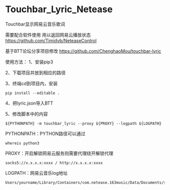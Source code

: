 # Touchbar_Lyric_Netease

Touchbar显示网易云音乐歌词

需要配合软件使用 用以返回网易云播放状态
https://github.com/Timidvb/NeteaseControl

基于BTT论坛分享项目修改
https://github.com/ChenghaoMou/touchbar-lyric

使用方法：
1、安装pip3

2、下载项目并放到相应的路径

3、终端cd到项目内，安装

    pip install --editable .
  
4、把lyric.json导入BTT

5、修改脚本中的内容

    ${PYTHONPATH} -m touchbar_lyric --proxy ${PROXY} --logpath ${LOGPATH}
    
PYTHONPATH：PYTHON路径可以通过

    whereis python3
    
PROXY：开启解锁网易云服务则需要代理绕开解锁代理

    socks5://x.x.x.x:xxxx / http://x.x.x.x:xxxx
    
LOGPATH：网易云音乐log地址

    Users/yourname/Library/Containers/com.netease.163music/Data/Documents/storage/Logs/music.163.log
